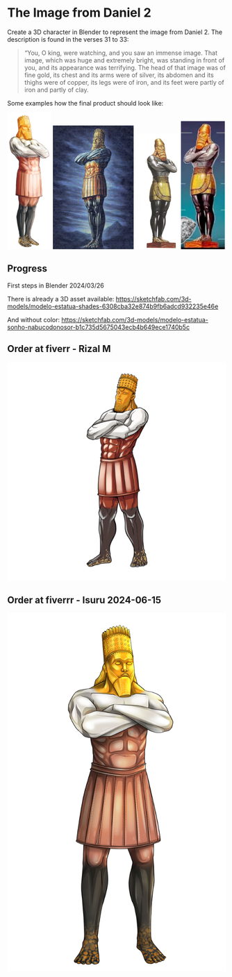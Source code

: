 # The Image from Daniel 2

Create a 3D character in Blender to represent the image from Daniel 2. The description is found in the verses 31 to 33:

> “You, O king, were watching, and you saw an immense image. That image, which was huge and extremely bright, was standing in front of you, and its appearance was terrifying. The head of that image was of fine gold, its chest and its arms were of silver, its abdomen and its thighs were of copper, its legs were of iron, and its feet were partly of iron and partly of clay.

Some examples how the final product should look like:

<img src="docs/daniel2_nwt_b9.jpg" width="20%"> <img src="docs/daniel2_b.jpg" width="37%"> <img src="docs/daniel2_c.jpg" width="20%"> <img src="docs/daniel2_d.jpg" width="20%">

## Progress

First steps in Blender 2024/03/26

There is already a 3D asset available: https://sketchfab.com/3d-models/modelo-estatua-shades-6308cba32e874b9fb6adcd932235e46e

And without color: https://sketchfab.com/3d-models/modelo-estatua-sonho-nabucodonosor-b1c735d5675043ecb4b649ece1740b5c

## Order at fiverr - Rizal M

![png](fiverr.masyhurizal/2024-06-23_delivery2/B290CDD3-181D-4119-8B07-4B3570E8AEA2.png)

## Order at fiverrr - Isuru 2024-06-15

![jpg](./fiverr.isuru/2024-06-23_delivery2/3642-rv-01.jpg)

